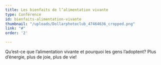 ```yaml
---
title: Les bienfaits de l’alimentation vivante
type: Conférence
id: bienfaits-alimentation-vivante
thumbnail: "/uploads/Dollarphotoclub_47464636_cropped.png"
link: "#"
order: '2'

---
```

Qu’est-ce que l’alimentation vivante et pourquoi les gens l’adoptent? Plus d’énergie, plus de joie, plus de vie!